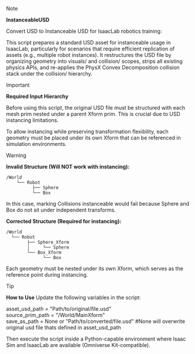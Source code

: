 > [!NOTE]
**InstanceableUSD**
> 
Convert USD to Instanceable USD for IsaacLab robotics training:

This script prepares a standard USD asset for instanceable usage in IsaacLab, particularly for scenarios that require efficient replication of assets (e.g., multiple robot instances). It restructures the USD file by organizing geometry into visuals/ and collision/ scopes, strips all existing physics APIs, and re-applies the PhysX Convex Decomposition collision stack under the collision/ hierarchy.     



> [!IMPORTANT]
**Required Input Hierarchy**
 
Before using this script, the original USD file must be structured with each mesh prim nested under a parent Xform prim. This is crucial due to USD instancing limitations.     

To allow instancing while preserving transformation flexibility, each geometry must be placed under its own Xform that can be referenced in simulation environments.    



> [!WARNING]
**Invalid Structure (Will NOT work with instancing):**  
```none
/World     
    └── Robot     
          ├── Sphere      
          └── Box     
```

In this case, marking Collisions instanceable would fail because Sphere and Box do not sit under independent transforms.

**Corrected Structure (Required for instancing):**
```none
/World
  └── Robot
        ├── Sphere_Xform
        │     └── Sphere
        └── Box_Xform
              └── Box
```
Each geometry must be nested under its own Xform, which serves as the reference point during instancing.

> [!TIP]
**How to Use**
Update the following variables in the script:

asset_usd_path = "Path/to/original/file.usd"  
source_prim_path = "/World/MainXform"  
save_as_path = None or "Path/to/converted/file.usd"  #None will overwrite original usd file thats defined in asset_usd_path 

Then execute the script inside a Python-capable environment where Isaac Sim and IsaacLab are available (Omniverse Kit-compatible).
